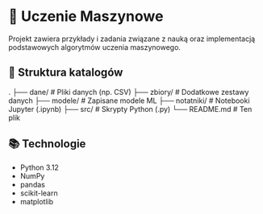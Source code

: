# 🧠 Uczenie Maszynowe

Projekt zawiera przykłady i zadania związane z nauką oraz implementacją podstawowych algorytmów uczenia maszynowego.

## 📁 Struktura katalogów

.
├── dane/ # Pliki danych (np. CSV)
├── zbiory/ # Dodatkowe zestawy danych
├── modele/ # Zapisane modele ML
├── notatniki/ # Notebooki Jupyter (.ipynb)
├── src/ # Skrypty Python (.py)
└── README.md # Ten plik


## 📚 Technologie

- Python 3.12
- NumPy
- pandas
- scikit-learn
- matplotlib 








